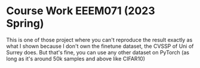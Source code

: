 # Course Work EEEM071 (2023 Spring)

This is one of those project where you can't reproduce the result exactly as what I shown because I don't own the finetune dataset, the CVSSP of Uni of Surrey does. But that's fine, you can use any other dataset on PyTorch (as long as it's around 50k samples and above like CIFAR10) 
